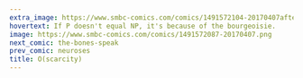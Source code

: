 ```yaml
---
extra_image: https://www.smbc-comics.com/comics/1491572104-20170407after.png
hovertext: If P doesn't equal NP, it's because of the bourgeoisie.
image: https://www.smbc-comics.com/comics/1491572087-20170407.png
next_comic: the-bones-speak
prev_comic: neuroses
title: O(scarcity)
---
```


